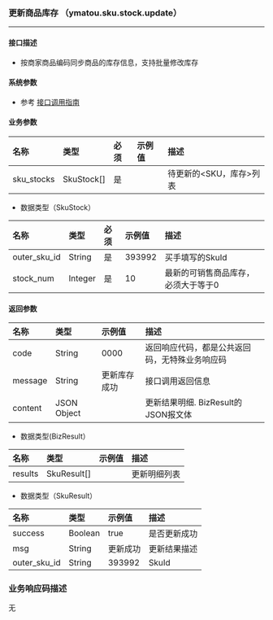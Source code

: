 ### 更新商品库存 （ymatou.sku.stock.update）

---

#### 接口描述

* 按商家商品编码同步商品的库存信息，支持批量修改库存

#### 系统参数

* 参考 [接口调用指南](/openapi/how-to-call-api.md)

#### 业务参数


| 名称 | 类型 | 必须 | 示例值 | 描述 |
| :--- | :--- | :--- | :--- | :--- |
| sku\_stocks |SkuStock[] | 是 |  |待更新的<SKU，库存>列表 |


* 数据类型（SkuStock）

| 名称 | 类型 | 必须 | 示例值 | 描述 |
| :--- | :--- | :--- | :--- | :--- |
| outer\_sku\_id | String | 是 | 393992 | 买手填写的SkuId |
| stock\_num | Integer | 是 | 10 | 最新的可销售商品库存，必须大于等于0 |

#### 返回参数


| 名称 | 类型 | 示例值 | 描述 |
| :--- | :--- | :--- | :--- |
| code | String | 0000 | 返回响应代码，都是公共返回码，无特殊业务响应码 |
| message | String | 更新库存成功 | 接口调用返回信息 |
| content | JSON Object |  | 更新结果明细. BizResult的JSON报文体 |

* 数据类型(BizResult）

| 名称 | 类型 | 示例值 | 描述 |
| :--- | :--- | :--- | :--- |
| results | SkuResult[] |  | 更新明细列表 |

* 数据类型（SkuResult）

| 名称 | 类型 | 示例值 | 描述 |
| :--- | :--- | :--- | :--- |
| success | Boolean | true | 是否更新成功 |
| msg | String | 更新成功 | 更新结果描述 |
| outer_sku_id | String | 393992 | SkuId |

### 业务响应码描述
无